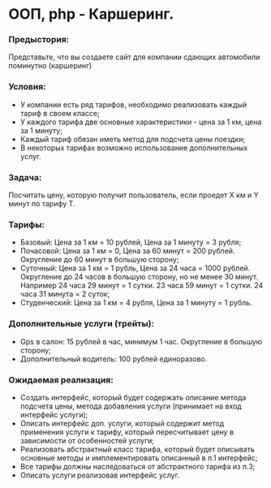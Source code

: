 # ООП, php - Каршеринг.

<p>
    <h3>Предыстория:</h3>
    Представьте, что вы создаете сайт для компании сдающих автомобили поминутно (каршеринг)
</p>

<p>
    <h3>Условия:</h3>
    <ul>
        <li>У компании есть ряд тарифов, необходимо реализовать каждый тариф в своем классе;</li>
        <li>У каждого тарифа две основные характеристики - цена за 1 км, цена за 1 минуту;</li>
        <li>Каждый тариф обязан иметь метод для подсчета цены поездки;</li>
        <li>В некоторых тарифах возможно использование дополнительных услуг.</li>
    </ul>
</p>

<p>
    <h3>Задача:</h3>
    Посчитать цену, которую получит пользователь, если проедет Х км и Y минут по тарифу T.
</p>
    
<p>
    <h3>Тарифы:</h3>
    <ul>
        <li>Базовый: Цена за 1 км = 10 рублей, Цена за 1 минуту = 3 рубля;</li>
        <li>Почасовой: Цена за 1 км = 0, Цена за 60 минут = 200 рублей. Округление до 60 минут в большую сторону;</li>
        <li>Суточный: Цена за 1 км = 1 рубль, Цена за 24 часа = 1000 рублей. Округление до 24 часов в большую сторону, но не менее 30 минут.<br>
        Например 24 часа 29 минут = 1 сутки. 23 часа 59 минут = 1 сутки. 24 часа 31 минута = 2 суток;</li>
        <li>Студенческий: Цена за 1 км = 4 рубля, Цена за 1 минуту = 1 рубль.</li>
    </ul>
</p>

<p>
    <h3>Дополнительные услуги (трейты):</h3>
    <ul>
        <li>Gps в салон: 15 рублей в час, минимум 1 час. Округление в большую сторону;</li>
        <li>Дополнительный водитель: 100 рублей единоразово.</li>
    </ul>
</p>

<p>
    <h3>Ожидаемая реализация:</h3>
    <ul>
        <li>Создать интерфейс, который будет содержать описание метода подсчета цены, метода добавления услуги (принимает на вход интерфейс услуги);</li>
        <li>Описать интерфейс доп. услуги, который содержит метод применения услуги к тарифу, который пересчитывает цену в зависимости от особенностей услуги;</li>
        <li>Реализовать абстрактный класс тарифа, который будет описывать основные методы и имплементировать описанный в п.1 интерфейс;</li>
        <li>Все тарифы должны наследоваться от абстрактного тарифа из п.3;</li>
        <li>Описать услуги реализовав интерфейс услуг.</li>
    </ul>
</p>